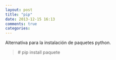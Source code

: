 ```yaml
---
layout: post
title: "pip"
date: 2013-12-15 16:13
comments: true
categories: 
---
```

Alternativa para la instalación de paquetes python.

>\# pip install paquete

